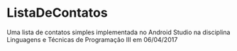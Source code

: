 # ListaDeContatos
Uma lista de contatos simples implementada no Android Studio na disciplina Linguagens e Técnicas de Programação III em 06/04/2017

